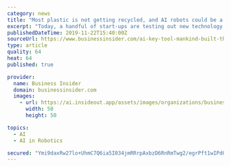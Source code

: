 ```yaml
---
category: news
title: "Most plastic is not getting recycled, and AI robots could be a solution"
excerpt: "Today, a handful of start-ups are testing out new technology to make recycling sustainable. AMP Robotics is an artificial intelligence and robotics company that aims to change the way we recycle. Founder of AMP Robotics, Matanya Horowitz said \"the ..."
publishedDateTime: 2019-11-22T15:40:00Z
sourceUrl: https://www.businessinsider.com/ai-key-tool-mankind-built-that-could-save-the-planet-with-recycling-2019-11
type: article
quality: 64
heat: 64
published: true

provider:
  name: Business Insider
  domain: businessinsider.com
  images:
    - url: https://ai.insideout.app/assets/images/organizations/businessinsider.com-50x50.jpg
      width: 50
      height: 50

topics:
  - AI
  - AI in Robotics

secured: "Ymi9daxRw27lo+UhmC7Q6ia5I034jmRRrpAxbzD6RnRmTwg2/egrPft1wIPd0q0PmcICD0p3J4botOsOKM9E6rRtO0Sheo5kTY01P8uKSFqPKOpRTtSmjbozB2GLYu6/mJsbpDreUuflYhwLhiRawN/xFd8/vXqcJPrXTMqwAvLMSchwjv3zSydki26lumzXeJXetwlPMMbUbm5xS0mN5AypXcE0EnWb1vLS3pHbeUuC7MCS8b9k96mYNSVjF9GUZMbxZkaI2+szZ/sW/DRlXw==;kJ7dqp7DQWP4ebTYY+26Pg=="
---
```


